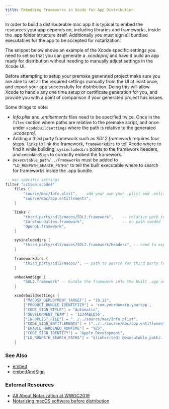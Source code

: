 ```yaml
---
title: Embedding Frameworks in Xcode for App Distribution
---
```


In order to build a distributeable mac app it is typical to embed the resources your app depends on, including libraries and frameworks, inside the .app folder structure itself. Additionally you must sign all bundled executables for the app to be accepted for notarization.

The snippet below shows an example of the Xcode specific settings you need to set so that you can generate a *.xcodeproj* and have it build an app ready for distribution without needing to manually adjust settings in the Xcode UI.

Before attempting to setup your premake generated project make sure you are able to set all the required settings manually from the UI at least once, and export your app successfully for distribution. Doing this will allow Xcode to handle any one time setup or certificate generation for you, and provide you with a point of comparison if your generated project has issues.

Some things to note:
* *Info.plist* and *.entitlements* files need to be specified twice. Once in the `files` section where paths are relative to the premake script, and once under `xcodebuildsettings` where the path is relative to the generated *.xcodeproj*.
* Adding a third party framework such as *SDL2.framework* requires four steps. `links` to link the framework, `frameworkdirs` to tell Xcode where to find it while building, `sysincludedirs` points to the framework headers, and `embedAndSign` to correctly embed the framework.
* `@executable_path/../Frameworks` must be added to `"LD_RUNPATH_SEARCH_PATHS"` to tell the built executable where to search for frameworks inside the .app bundle.

```lua
-- mac specific settings
filter "action:xcode4"
	files {
		"source/mac/Info.plist", -- add your own your .plist and .entitlements so you can customise them
		"source/mac/app.entitlements",
	}

	links {
		"third_party/sdl2/macos/SDL2.framework",    -- relative path to third party frameworks
		"CoreFoundation.framework",                 -- no path needed for system frameworks
		"OpenGL.framework",
	}

	sysincludedirs {
		"third_party/sdl2/macos/SDL2.framework/Headers", -- need to explicitly add path to framework headers
	}

	frameworkdirs {
		"third_party/sdl2/macos/", -- path to search for third party frameworks
	}

	embedAndSign {
		"SDL2.framework" -- bundle the framework into the built .app and sign with your certificate
	}

	xcodebuildsettings {
		["MACOSX_DEPLOYMENT_TARGET"] = "10.11",
		["PRODUCT_BUNDLE_IDENTIFIER"] = 'com.yourdomain.yourapp',
		["CODE_SIGN_STYLE"] = "Automatic",
		["DEVELOPMENT_TEAM"] = '1234ABCD56',                                    -- your dev team id
		["INFOPLIST_FILE"] = "../../source/mac/Info.plist",                     -- path is relative to the generated project file
		["CODE_SIGN_ENTITLEMENTS"] = ("../../source/mac/app.entitlements"),     -- ^
		["ENABLE_HARDENED_RUNTIME"] = "YES",                                    -- hardened runtime is required for notarization
		["CODE_SIGN_IDENTITY"] = "Apple Development",                           -- sets 'Signing Certificate' to 'Development'. Defaults to 'Sign to Run Locally'. not doing this will crash your app if you upgrade the project when prompted by Xcode
		["LD_RUNPATH_SEARCH_PATHS"] = "$(inherited) @executable_path/../Frameworks", -- tell the executable where to find the frameworks. Path is relative to executable location inside .app bundle
	}
```

### See Also

* [embed](embed.md)
* [embedAndSign](embedandsign.md)

### External Resources

* [All About Notarization at WWDC2019](https://developer.apple.com/videos/play/wwdc2019/703)
* [Notarizing macOS software before distribution](https://developer.apple.com/documentation/security/notarizing_macos_software_before_distribution)
